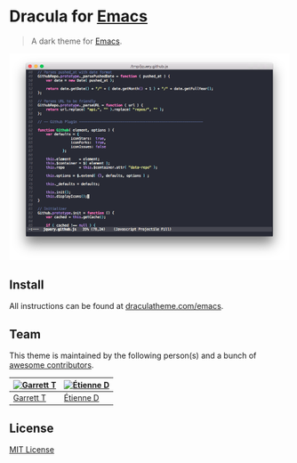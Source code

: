 # Dracula for [Emacs](https://www.gnu.org/software/emacs/)

> A dark theme for [Emacs](https://www.gnu.org/software/emacs/).

![Screenshot](./screenshot.png)

## Install

All instructions can be found at [draculatheme.com/emacs](https://draculatheme.com/emacs).

## Team

This theme is maintained by the following person(s) and a bunch of [awesome contributors](https://github.com/dracula/emacs/graphs/contributors).

[![Garrett T](https://avatars3.githubusercontent.com/u/1043908?v=3&s=70)](https://github.com/film42) | [![Étienne D](https://avatars3.githubusercontent.com/u/349239?v=3&s=70)](https://github.com/milouse) |
--- | --- |
[Garrett T](https://github.com/film42) | [Étienne D](https://github.com/milouse) |

## License

[MIT License](./LICENSE)
